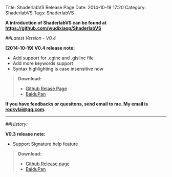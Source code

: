 Title: ShaderlabVS Release Page
Date: 2014-10-19 17:20
Category: ShaderlabVS
Tags: ShaderlabVS

**A introduction of ShaderlabVS can be found at <https://github.com/wudixiaop/ShaderlabVS>**


##_Latest Version - V0.4_

**[2014-10-19] V0.4 release note:** 
 
* Add support for .cginc and .glslinc file
* Add more keywords support
* Syntax highlighting is case insensitive now

> **Download:**
>
> * [Github Relase Page](https://github.com/wudixiaop/ShaderlabVS/releases/download/0.4/ShaderlabVS.zip)
> * [BaiduPan](http://pan.baidu.com/s/1o6sPOUI)


**If you have feedbacks or quesitons, send email to me. My email is rockylai@qq.com.**


------------------------------
##_History:_

**V0.3 release note:**

* Support Signature help feature

> **Download:**
>
> * [Github Release page](https://github.com/wudixiaop/ShaderlabVS/releases/download/0.3/ShaderlabVS-0.3.zip)
> * [BaiduPan](http://pan.baidu.com/s/1eQEJQHO)
